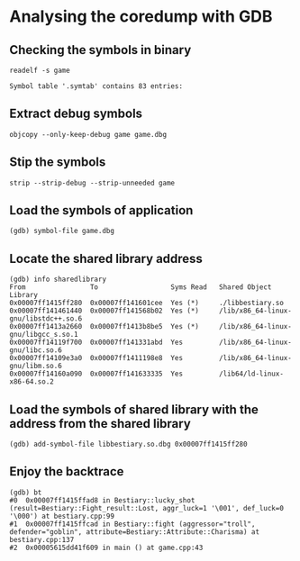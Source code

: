 # Analysing the coredump with GDB

## Checking the symbols in binary

```shell
readelf -s game
```

```shell
Symbol table '.symtab' contains 83 entries:
```

## Extract debug symbols

```shell
objcopy --only-keep-debug game game.dbg
```

## Stip the symbols

```shell
strip --strip-debug --strip-unneeded game
```

## Load the symbols of application

```shell
(gdb) symbol-file game.dbg
```

## Locate the shared library address

```shell
(gdb) info sharedlibrary 
From                To                  Syms Read   Shared Object Library
0x00007ff1415ff280  0x00007ff141601cee  Yes (*)     ./libbestiary.so
0x00007ff141461440  0x00007ff141568b02  Yes (*)     /lib/x86_64-linux-gnu/libstdc++.so.6
0x00007ff1413a2660  0x00007ff1413b8be5  Yes (*)     /lib/x86_64-linux-gnu/libgcc_s.so.1
0x00007ff14119f700  0x00007ff141331abd  Yes         /lib/x86_64-linux-gnu/libc.so.6
0x00007ff14109e3a0  0x00007ff1411198e8  Yes         /lib/x86_64-linux-gnu/libm.so.6
0x00007ff14160a090  0x00007ff141633335  Yes         /lib64/ld-linux-x86-64.so.2
```

## Load the symbols of shared library with the address from the shared library

```shell
(gdb) add-symbol-file libbestiary.so.dbg 0x00007ff1415ff280
```

## Enjoy the backtrace

```shell
(gdb) bt
#0  0x00007ff1415ffad8 in Bestiary::lucky_shot (result=Bestiary::Fight_result::Lost, aggr_luck=1 '\001', def_luck=0 '\000') at bestiary.cpp:99
#1  0x00007ff1415ffcad in Bestiary::fight (aggressor="troll", defender="goblin", attribute=Bestiary::Attribute::Charisma) at bestiary.cpp:137
#2  0x00005615dd41f609 in main () at game.cpp:43
```
